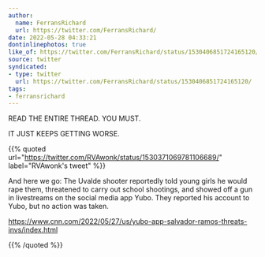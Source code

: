 ```yaml
---
author:
  name: FerransRichard
  url: https://twitter.com/FerransRichard/
date: 2022-05-28 04:33:21
dontinlinephotos: true
like_of: https://twitter.com/FerransRichard/status/1530406851724165120/
source: twitter
syndicated:
- type: twitter
  url: https://twitter.com/FerransRichard/status/1530406851724165120/
tags:
- ferransrichard
---
```


READ THE ENTIRE THREAD. YOU MUST.

IT JUST KEEPS GETTING WORSE. 

{{% quoted url="https://twitter.com/RVAwonk/status/1530371069781106689/" label="RVAwonk's tweet" %}}

And here we go: The Uvalde shooter reportedly told young girls he would rape them, threatened to carry out school shootings, and showed off a gun in livestreams on the social media app Yubo. They reported his account to Yubo, but no action was taken.

https://www.cnn.com/2022/05/27/us/yubo-app-salvador-ramos-threats-invs/index.html

{{% /quoted %}}